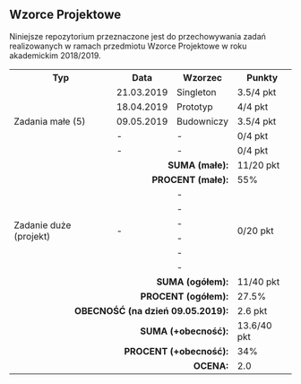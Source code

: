 ## Wzorce Projektowe

Niniejsze repozytorium przeznaczone jest do przechowywania
zadań realizowanych w ramach przedmiotu Wzorce Projektowe
w roku akademickim 2018/2019.

<table>
  <tr>
    <th>Typ</th>
    <th>Data</th>
    <th>Wzorzec</th>
    <th>Punkty</th>
  </tr>
  <tr>
    <td rowspan="5">Zadania małe (5)</td>
    <td>21.03.2019</td>
    <td>Singleton</td>
    <td>3.5/4 pkt</td>
  </tr>
  <tr>
    <td>18.04.2019</td>
    <td>Prototyp</td>
    <td>4/4 pkt</td>
  </tr>
  <tr>
    <td>09.05.2019</td>
    <td>Budowniczy</td>
    <td>3.5/4 pkt</td>
  </tr>
  <tr>
    <td>-</td>
    <td>-</td>
    <td>0/4 pkt</td>
  </tr>
  <tr>
    <td>-</td>
    <td>-</td>
    <td>0/4 pkt</td>
  </tr>
  <tr>
    <td colspan="3" align="right"><b>SUMA (małe):</b></td>
    <td>11/20 pkt</td>
  </tr>
  <tr>
    <td colspan="3" align="right"><b>PROCENT (małe):</b></td>
    <td>55%</td>
  </tr>
  <tr>
    <td rowspan="6">
      Zadanie duże (projekt)
    </td>
    <td rowspan="6">-</td>
    <td>-</td>
    <td rowspan="6">0/20 pkt</td>
  </tr>
  <tr>
    <td>-</td>
  </tr>
  <tr>
    <td>-</td>
  </tr>
  <tr>
    <td>-</td>
  </tr>
  <tr>
    <td>-</td>
  </tr>
  <tr>
    <td>-</td>
  </tr>
  <tr>
    <td colspan="3" align="right"><b>SUMA (ogółem):</b></td>
    <td>11/40 pkt</td>
  </tr>
  <tr>
    <td colspan="3" align="right"><b>PROCENT (ogółem):</b></td>
    <td>27.5%</td>
  </tr>
  <tr>
    <td colspan="3" align="right"><b>OBECNOŚĆ (na dzień 09.05.2019):</b></td>
    <td>2.6 pkt</td>
  </tr>
  <tr>
    <td colspan="3" align="right"><b>SUMA (+obecność):</b></td>
    <td>13.6/40 pkt</td>
  </tr>
  <tr>
    <td colspan="3" align="right"><b>PROCENT (+obecność):</b></td>
    <td>34%</td>
  </tr>
  <tr>
    <td colspan="3" align="right"><b>OCENA:</b></td>
    <td>2.0</td>
  </tr>
</table>

